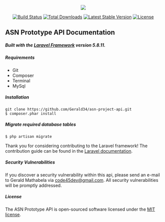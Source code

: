 <p align="center"><img src="https://laravel.com/assets/img/components/logo-laravel.svg"></p>

<p align="center">
<a href="https://travis-ci.org/laravel/framework"><img src="https://travis-ci.org/laravel/framework.svg" alt="Build Status"></a>
<a href="https://packagist.org/packages/laravel/framework"><img src="https://poser.pugx.org/laravel/framework/d/total.svg" alt="Total Downloads"></a>
<a href="https://packagist.org/packages/laravel/framework"><img src="https://poser.pugx.org/laravel/framework/v/stable.svg" alt="Latest Stable Version"></a>
<a href="https://packagist.org/packages/laravel/framework"><img src="https://poser.pugx.org/laravel/framework/license.svg" alt="License"></a>
</p>

## ASN Prototype API Documentation
##### Built with the [Laravel Framework](https://laravel.com) version 5.8.11.
##### Requirements
 - Git
 - Composer
 - Terminal
 - MySql
##### Installation
    git clone https://github.com/Gerald34/asn-project-api.git
    $ composer.phar install
##### Migrate required database tables
    $ php artisan migrate    

Thank you for considering contributing to the Laravel framework! The contribution guide can be found in the [Laravel documentation](https://laravel.com/docs/contributions).

##### Security Vulnerabilities

If you discover a security vulnerability within this api, please send an e-mail to Gerald Mathabela via [code45dev@gmail.com](mailto:code45dev@gmail.com). All security vulnerabilities will be promptly addressed.

##### License

The ASN Prototype API is open-sourced software licensed under the [MIT license](https://opensource.org/licenses/MIT).
